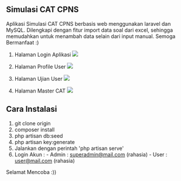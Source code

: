 ## Simulasi CAT CPNS

Aplikasi Simulasi CAT CPNS berbasis web menggunakan laravel dan MySQL. Dilengkapi dengan fitur import data soal dari excel, sehingga memudahkan untuk menambah data selain dari input manual. Semoga Bermanfaat :)

1. Halaman Login Aplikasi
![](screenshoot/login.png)

2. Halaman Profile User
![](screenshoot/profile.png)

3. Halaman Ujian User
![](screenshoot/exam.png)

4. Halaman Master CAT
![](screenshoot/master.png)

## Cara Instalasi
1. git clone origin 
2. composer install
3. php artisan db:seed
4. php artisan key:generate
5. Jalankan dengan perintah 'php artisan serve'
6. Login Akun : - Admin : superadmin@mail.com (rahasia) - User : user@mail.com (rahasia)

Selamat Mencoba :))
